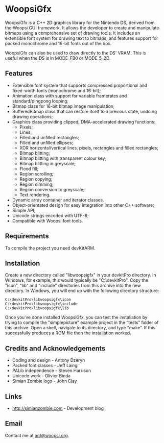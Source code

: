WoopsiGfx
=========

WoopsiGfx is a C++ 2D graphics library for the Nintendo DS, derived from the
Woopsi GUI framework.  It allows the developer to create and manipulate bitmaps
using a comprehensive set of drawing tools.  It includes an extensible font
system for drawing text to bitmaps, and features support for packed monochrome
and 16-bit fonts out of the box.

WoopsiGfx can also be used to draw directly to the DS' VRAM.  This is useful
when the DS is in MODE_FB0 or MODE_5_2D.


Features
--------

  - Extensible font system that supports compressed proportional and fixed-width
    fonts (monochrome and 16-bit);
  - Animation class with support for variable framerates and standard/pingpong
    looping;
  - Bitmap class for 16-bit bitmap image manipulation;
  - BufferedBitmap class that can restore itself to a previous state, undoing
    drawing operations;
  - Graphics class providing clipped, DMA-accelerated drawing functions:
    - Pixels;
    - Lines;
    - Filled and unfilled rectangles;
    - Filled and unfilled ellipses;
    - XOR horizontal/vertical lines, pixels, rectangles and filled rectangles;
    - Bitmap blitting;
    - Bitmap blitting with transparent colour key;
    - Bitmap blitting in greyscale;
    - Flood fill;
    - Region scrolling;
    - Region copying;
    - Region dimming;
    - Region conversion to greyscale;
    - Text rendering.
  - Dynamic array container and iterator classes.
  - Object-orientated design for easy integration into other C++ software;
  - Simple API;
  - Unicode strings encoded with UTF-8;
  - Compatible with Woopsi font tools.


Requirements
------------

To compile the project you need devKitARM.


Installation
------------

Create a new directory called "libwoopsigfx" in your devkitPro directory.  In
Windows, for example, this would typically be "C:\devkitPro".  Copy the "icon",
"lib" and "include" directories from this archive into the new directory.  In
Windows, you will end up with the following directory structure:

    C:\devkitPro\libwoopsigfx\icon
    C:\devkitPro\libwoopsigfx\include
    C:\devkitPro\libwoopsigfx\lib

Once you've done installed WoopsiGfx, you can test the installation by trying to
compile the "simplepicture" example project in the "tests" folder of this
archive.  Open a shell, navigate to its directory, and type "make".  If this
successfully produces a ROM file then the installation worked.


Credits and Acknowledgements
---------------------------

  - Coding and design                                - Antony Dzeryn
  - Packed font classes                              - Jeff Laing
  - PALib independence                               - Steven Harrison
  - Unicode work                                     - Olivier Binda
  - Simian Zombie logo                               - John Clay


Links
-----

  - http://simianzombie.com                          - Development blog


Email
-----

Contact me at <ant@woopsi.org>.